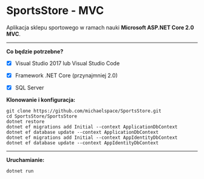 # SportsStore - MVC
Aplikacja sklepu sportowego w ramach nauki **Microsoft ASP.NET Core 2.0 MVC**.

---

**Co będzie potrzebne?**
- [x] Visual Studio 2017 lub Visual Studio Code
- [x] Framework .NET Core (przynajmniej 2.0)
- [x] SQL Server


**Klonowanie i konfiguracja:**
```
git clone https://github.com/michaelspace/SportsStore.git
cd SportsStore/SportsStore
dotnet restore
dotnet ef migrations add Initial --context ApplicationDbContext
dotnet ef database update --context ApplicationDbContext
dotnet ef migrations add Initial --context AppIdentityDbContext
dotnet ef database update --context AppIdentityDbContext
```

---

**Uruchamianie:**
```
dotnet run
```
